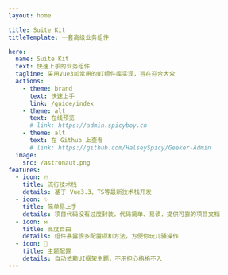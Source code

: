 ```yaml
---
layout: home

title: Suite Kit
titleTemplate: 一套高级业务组件

hero:
  name: Suite Kit
  text: 快速上手的业务组件
  tagline: 采用Vue3加常用的UI组件库实现，旨在迎合大众
  actions:
    - theme: brand
      text: 快速上手
      link: /guide/index
    - theme: alt
      text: 在线预览
      # link: https://admin.spicyboy.cn
    - theme: alt
      text: 在 Github 上查看
      # link: https://github.com/HalseySpicy/Geeker-Admin
  image:
    src: /astronaut.png
features:
  - icon: 🔥
    title: 流行技术栈
    details: 基于 Vue3.3、TS等最新技术栈开发
  - icon: ✨
    title: 简单易上手
    details: 项目代码没有过度封装，代码简单、易读，提供可靠的项目文档
  - icon: ⚒
    title: 高度自由
    details: 组件暴露很多配置项和方法，方便你玩儿骚操作
  - icon: 🎨
    title: 主题配置
    details: 自动依赖UI框架主题，不用担心格格不入
---
```

